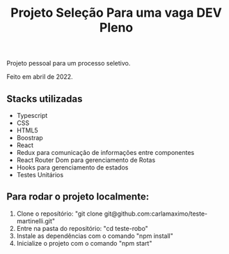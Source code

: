 <!DOCTYPE html>
<html lang="en">
<head>
  <meta charset="UTF-8">
  <meta http-equiv="X-UA-Compatible" content="IE=edge">
  <meta name="viewport" content="width=device-width, initial-scale=1.0">
  <link rel="stylesheet" href="style.css">
</head>
<body>
  <header>
    <h1 id="title">Projeto Seleção Para uma vaga DEV Pleno</h1>
  </header>
  <main>
    <p>Projeto pessoal para um processo seletivo.</p>
    <p>Feito em abril de 2022.</p>
    <h2>Stacks utilizadas</h2>
    <ul>
      <li>Typescript</li>
      <li>CSS</li>
      <li>HTML5</li>
      <li>Boostrap</li>
      <li>React</li>
      <li>Redux para comunicação de informações entre componentes</li>
      <li>React Router Dom para gerenciamento de Rotas</li>
      <li>Hooks para gerenciamento de estados</li>
      <li>Testes Unitários</li>
    </ul>
    <h2>Para rodar o projeto localmente:</h2>
      <ol>
      <li>Clone o reposítório: "git clone git@github.com:carlamaximo/teste-martinelli.git"</li>
      <li>Entre na pasta do repositório: "cd teste-robo"</li>
      <li>Instale as dependências com o comando "npm install"</li>
      <li>Inicialize o projeto com o comando "npm start"</li>
    </ol>
  </main>
</body>
</html>
